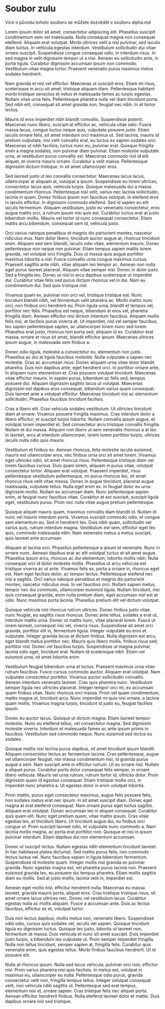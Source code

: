Soubor zulu
===========

Více o původu tohoto souboru se můžete dozvědět v souboru alpha.md

Lorem ipsum dolor sit amet, consectetur adipiscing elit. 
Phasellus suscipit condimentum sem vel malesuada. Nulla 
consequat magna non consequat eleifend. Aliquam erat 
volutpat. Morbi ultrices velit a nisl pulvinar, sed iaculis 
diam luctus. In vehicula egestas interdum. Vestibulum 
sollicitudin dui vitae ornare suscipit. Suspendisse congue 
consequat odio, in interdum risus. In sed magna in velit 
dignissim tempor ut a nisl. Aenean eu sollicitudin ante, in 
porta ligula. Curabitur dignissim accumsan ipsum non 
commodo. Vestibulum vitae magna tortor. Praesent venenatis 
purus maximus metus sodales hendrerit.

Nam gravida et nisl vel efficitur. Maecenas ut suscipit 
eros. Etiam mi risus, scelerisque in arcu sit amet, 
tristique aliquam diam. Pellentesque habitant morbi 
tristique senectus et netus et malesuada fames ac turpis 
egestas. Nullam vitae urna felis. Pellentesque pharetra 
nulla vel diam tincidunt porta. Sed nibh elit, consequat 
sit amet gravida non, feugiat nec nibh. In at tortor lectus.

Mauris id eros imperdiet nibh blandit convallis. 
Suspendisse potenti. Maecenas nunc libero, suscipit at 
efficitur ac, vehicula vitae odio. Fusce massa lacus, 
congue luctus neque quis, vulputate posuere justo. Etiam 
iaculis ornare felis, sit amet interdum orci maximus ut. 
Sed lacinia, mauris id pretium vulputate, nisi velit 
convallis erat, eu luctus ex sapien sodales orci. Maecenas 
ut nibh facilisis, luctus nunc eu, pulvinar erat. Quisque 
fringilla enim a magna sodales, non pulvinar diam pulvinar. 
Etiam molestie vulputate urna, at vestibulum purus 
convallis vel. Maecenas commodo nisl id elit aliquet, et 
viverra mauris ornare. Curabitur a velit massa. 
Pellentesque dignissim dictum tristique. In sit amet 
ullamcorper eros.

Sed laoreet justo ut leo convallis consectetur. Maecenas 
lacus lacus, ullamcorper at aliquam at, volutpat a ipsum. 
Suspendisse eu lorem ultrices, consectetur lacus quis, 
vehicula turpis. Quisque malesuada dui a massa condimentum 
rhoncus. Pellentesque nisl velit, varius nec lacinia 
sollicitudin, lacinia in quam. Donec finibus ipsum non 
faucibus volutpat. In eleifend eros in iaculis efficitur. 
In dignissim commodo eleifend. Sed id sapien eu elit 
iaculis fermentum. Aliquam vestibulum, justo eu venenatis 
consectetur, eros augue mattis orci, a rutrum ipsum nisi 
quis est. Curabitur luctus erat at justo bibendum mollis. 
Mauris vel tortor id nunc consequat consectetur. Etiam 
mattis arcu bibendum, consequat sem id, vehicula justo.

Orci varius natoque penatibus et magnis dis parturient 
montes, nascetur ridiculus mus. Nam dolor libero, tincidunt 
auctor augue at, rhoncus tincidunt enim. Aliquam sed sem 
blandit, iaculis odio vitae, elementum mauris. Donec 
pellentesque non neque non pulvinar. Etiam tempus sapien 
mattis lorem gravida, vel volutpat orci fringilla. Duis ut 
massa quis augue porttitor maximus lobortis a nisl. Fusce 
convallis urna congue maximus cursus. Praesent sagittis 
ante nibh, vitae aliquam leo tempor ac. Aenean non nulla 
eget purus laoreet placerat. Aliquam vitae semper nisl. 
Donec in dolor justo. Sed a fringilla leo. Donec ut nisl in 
arcu dapibus scelerisque ut imperdiet dui. Curabitur vitae 
felis sed purus dictum rhoncus vel in dui. Nam eu 
condimentum dui. Sed quis tristique nisl.

Vivamus quam ex, pulvinar non orci vel, tristique tristique 
est. Nunc tincidunt blandit nibh, vel fermentum velit 
pharetra ac. Morbi mattis nunc orci, non finibus orci 
hendrerit eu. Proin ligula urna, blandit et tempus vel, 
porttitor nec felis. Phasellus est neque, bibendum at eros 
vel, pharetra fringilla diam. Aenean efficitur nisi dictum 
interdum faucibus. Aliquam mollis felis nisi, at facilisis 
purus viverra at. Ut imperdiet, nisl vel semper faucibus, 
leo sapien pellentesque sapien, ac ullamcorper lorem nunc 
sed lorem. Phasellus erat justo, rhoncus non porta sed, 
aliquam id ex. Curabitur erat massa, ornare et risus sit 
amet, blandit efficitur ipsum. Maecenas ultrices ipsum 
augue, in malesuada sem finibus a.

Donec odio ligula, molestie a consectetur eu, elementum non 
justo. Phasellus ac dui at ligula faucibus molestie. Nulla 
vulputate a sapien nec molestie. Cras ac accumsan risus. 
Donec aliquam urna vitae dolor blandit pharetra. Duis non 
dapibus ante, eget hendrerit orci. In porttitor ornare 
ante, in aliquam nunc elementum et. Cras posuere volutpat 
tincidunt. Maecenas vitae efficitur mauris. In sapien 
purus, bibendum ac felis sed, tempus posuere dui. Aliquam 
dignissim sagittis lacus ut volutpat. Maecenas dignissim 
est dapibus eros consequat, bibendum varius quam consequat. 
Duis laoreet ante a volutpat efficitur. Maecenas tincidunt 
nisi ac elementum sollicitudin. Phasellus faucibus 
tincidunt facilisis.

Cras a libero elit. Cras vehicula sodales vestibulum. Ut 
ultricies tincidunt diam at ornare. Vivamus posuere 
fringilla maximus. Cras interdum dolor a libero efficitur, 
et suscipit turpis lobortis. Nullam convallis ipsum augue, 
et volutpat lorem imperdiet et. Sed consectetur arcu 
tristique convallis fringilla. Nullam et dui massa. Aliquam 
non libero ut sem venenatis rhoncus a at leo. In laoreet, 
arcu at interdum ullamcorper, lorem lorem porttitor turpis, 
ultrices iaculis nulla odio quis mauris.

Vestibulum et finibus ex. Aenean rhoncus, felis molestie 
iaculis euismod, mauris est ullamcorper eros, nec finibus 
urna orci sit amet lorem. Vivamus eget ultricies odio, sit 
amet rhoncus risus. Pellentesque tristique diam vel lorem 
faucibus cursus. Duis quam lorem, aliquam in purus vitae, 
volutpat consectetur tortor. Aliquam erat volutpat. 
Praesent imperdiet, risus pellentesque vestibulum 
pellentesque, mi purus rhoncus leo, sit amet rhoncus risus 
velit vitae massa. Donec in augue tincidunt, placerat augue 
malesuada, vulputate tellus. Nulla eget enim ex. In feugiat 
dolor eu urna dignissim mollis. Nullam eu accumsan diam. 
Nunc pellentesque sapien enim, at feugiat nunc faucibus 
vitae. Curabitur at est suscipit, suscipit ligula eget, 
vestibulum purus. Proin nec nulla vitae augue pretium 
pellentesque.

Quisque aliquet mauris quam, maximus convallis diam blandit 
id. Nullam id nunc vel mauris interdum porta. Vivamus 
suscipit commodo odio, et congue sem elementum eu. Sed in 
hendrerit leo. Duis nibh quam, sollicitudin vel varius 
quis, rutrum interdum magna. Vestibulum est sem, efficitur 
eget leo quis, commodo malesuada nibh. Nam venenatis metus 
a metus suscipit, quis laoreet ante accumsan.

Aliquam at lacinia orci. Phasellus pellentesque a ipsum id 
venenatis. Nunc in ornare nunc. Aenean dapibus erat ac elit 
volutpat luctus et sit amet augue. Phasellus ipsum arcu, 
rhoncus ac dui elementum, lobortis mollis nibh. Nulla 
consequat orci id dolor molestie mollis. Phasellus ut arcu 
vehicula est tristique viverra ac ut ante. Vivamus felis 
ex, porta a ornare in, rhoncus eget est. Nam eget facilisis 
dolor, ac tempor lectus. Pellentesque eleifend nec nisi a 
sagittis. Orci varius natoque penatibus et magnis dis 
parturient montes, nascetur ridiculus mus. In vel faucibus 
orci. Nullam sapien metus, tempor nec dui commodo, 
ullamcorper euismod ligula. Nullam tincidunt, nisi quis 
consequat gravida, enim nulla pretium diam, eget accumsan 
nisl est at odio. Nunc maximus porta lacinia. Phasellus 
pretium elit vel dictum volutpat.

Quisque vehicula nisl rhoncus rutrum ultrices. Donec 
finibus justo vitae nunc feugiat, eu sagittis risus 
rhoncus. Donec ante tellus, sodales a erat ut, interdum 
mattis urna. Donec ut mattis nunc, vitae placerat lorem. 
Fusce ut lorem laoreet, consequat nisi vel, viverra risus. 
Suspendisse sit amet orci gravida, porttitor elit in, 
fermentum ligula. Integer vulputate eu eros et vulputate. 
Integer gravida lacus at dictum finibus. Nulla dignissim 
est arcu, eget blandit metus porttitor nec. Mauris quis 
libero mollis, finibus risus sed, porttitor nisl. Donec vel 
faucibus turpis. Suspendisse ut magna pulvinar, lacinia 
odio eget, tincidunt erat. Nullam id scelerisque nibh. 
Etiam vel euismod urna, sit amet lobortis enim.

Vestibulum feugiat bibendum urna at luctus. Praesent 
maximus urna vitae rutrum faucibus. Fusce cursus commodo 
auctor. Aliquam erat volutpat. Nam vulputate consectetur 
porttitor. Vivamus auctor sollicitudin convallis. Aenean 
interdum venenatis laoreet. Cras quis pharetra nunc. 
Vestibulum semper ligula nec ultricies placerat. Integer 
tempor orci mi, eu accumsan quam finibus vitae. Nunc 
rhoncus orci massa. Proin vel quam condimentum, mattis 
magna ut, tincidunt arcu. Nunc imperdiet mi quis nisl 
ornare, a lacinia quam mollis. Vivamus magna turpis, 
tincidunt id justo eu, feugiat facilisis ipsum.

Donec eu auctor lacus. Quisque ut dictum magna. Etiam 
laoreet tempor molestie. Nunc eu eleifend tellus, vel 
consectetur magna. Sed dignissim molestie viverra. Interdum 
et malesuada fames ac ante ipsum primis in faucibus. 
Vestibulum sed commodo neque. Nunc euismod sed lectus eu 
sodales.

Quisque mattis nisi lacinia purus dapibus, sit amet 
tincidunt ipsum blandit. Aliquam consectetur lectus ac 
fermentum lacinia. Cras pellentesque, augue vel ullamcorper 
feugiat, nisi massa condimentum nisi, id gravida purus 
augue a sem. Nam suscipit ante in efficitur rutrum. Ut eu 
ornare nisl. Nullam a aliquet purus. Curabitur porta dolor 
consequat felis semper, in ornare libero vehicula. Mauris 
vel urna rutrum, rutrum tortor id, ultrices dolor. Proin 
dignissim quam id egestas consequat. Etiam tristique mollis 
orci, in imperdiet nunc pharetra a. Ut egestas dolor in 
enim volutpat lobortis.

Proin mattis, purus eget consectetur maximus, augue felis 
posuere felis, non sodales metus erat nec ipsum. In sit 
amet suscipit diam. Donec eget magna at erat eleifend 
consequat. Nam ornare purus eget luctus sagittis. Aliquam 
erat volutpat. Donec accumsan leo in aliquet consequat. 
Curabitur quis quam elit. Nunc eget pretium quam, vitae 
mattis ipsum. Cras vitae egestas leo, at tincidunt libero. 
Ut tincidunt augue dui, eu finibus orci congue ut. Proin 
suscipit laoreet odio, et vulputate nunc commodo a. Nam 
lacinia mollis magna, ac porta erat porttitor non. Quisque 
et nisi in ipsum pulvinar interdum. Etiam dapibus dui non 
elementum accumsan.

Donec ut suscipit lectus. Nullam egestas nibh elementum 
tincidunt laoreet. In hac habitasse platea dictumst. Sed 
mattis purus felis, non commodo lectus luctus vel. Nunc 
faucibus sapien in ligula bibendum fermentum. Suspendisse 
id molestie quam. Integer mollis nisi gravida ex pulvinar 
gravida. Nunc egestas magna est, vel pharetra purus lacinia 
non. Praesent euismod gravida leo, eu posuere dui tempus 
pharetra. Etiam mollis sagittis diam eu mollis. Sed at 
justo mollis, lacinia velit in, imperdiet est.

Aenean eget mollis nisl, efficitur hendrerit nulla. 
Maecenas eu massa laoreet, gravida mauris porta, aliquet 
eros. Cras tristique tristique risus, sit amet ornare lacus 
ultrices nec. Donec vel vestibulum lacus. Curabitur egestas 
nulla ac mollis aliquam. Fusce a accumsan ante. Duis ac 
lectus faucibus, efficitur ex et, volutpat tortor.

Duis non lectus dapibus, mollis metus non, venenatis 
libero. Suspendisse odio odio, cursus quis sodales vel, 
iaculis vel sapien. Quisque tincidunt ligula eu dignissim 
luctus. Quisque leo justo, lobortis ut laoreet non, 
fermentum at massa. Duis vehicula et nunc sit amet 
suscipit. Duis imperdiet justo turpis, a bibendum leo 
vulputate ut. Proin semper imperdiet fringilla. Nulla non 
tellus tincidunt, semper sapien at, fringilla felis. 
Curabitur quis venenatis enim, quis egestas tellus. Morbi 
finibus faucibus hendrerit. Ut id posuere elit.

Nulla at rhoncus ipsum. Nulla sed lacus vehicula, pulvinar 
orci non, efficitur nisl. Proin varius pharetra nisi quis 
facilisis. In metus est, volutpat in maximus eu, 
ullamcorper eu nulla. Pellentesque odio purus, gravida 
consectetur velit non, fringilla tempus tellus. Integer 
volutpat consequat velit, non vehicula nibh sagittis ut. 
Pellentesque sed erat tempus, elementum nisi et, ornare 
sapien. Cras tristique felis nec aliquet porta. Aenean 
efficitur hendrerit finibus. Nulla eleifend laoreet dolor 
et mattis. Duis dapibus ornare nisi sed tristique.
